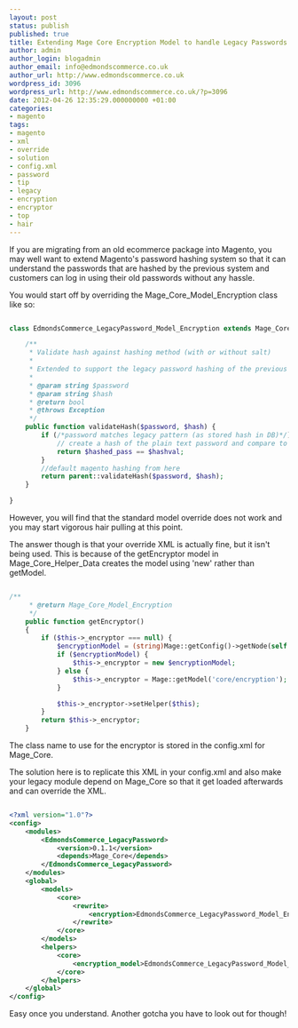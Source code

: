 ```yaml
---
layout: post
status: publish
published: true
title: Extending Mage Core Encryption Model to handle Legacy Passwords
author: admin
author_login: blogadmin
author_email: info@edmondscommerce.co.uk
author_url: http://www.edmondscommerce.co.uk
wordpress_id: 3096
wordpress_url: http://www.edmondscommerce.co.uk/?p=3096
date: 2012-04-26 12:35:29.000000000 +01:00
categories:
- magento
tags:
- magento
- xml
- override
- solution
- config.xml
- password
- tip
- legacy
- encryption
- encryptor
- top
- hair
---
```

If you are migrating from an old ecommerce package into Magento, you may well want to extend Magento's password hashing system so that it can understand the passwords that are hashed by the previous system and customers can log in using their old passwords without any hassle.

You would start off by overriding the Mage_Core_Model_Encryption class like so:

```php

class EdmondsCommerce_LegacyPassword_Model_Encryption extends Mage_Core_Model_Encryption {

    /**
     * Validate hash against hashing method (with or without salt)
     * 
     * Extended to support the legacy password hashing of the previous system
     *
     * @param string $password
     * @param string $hash
     * @return bool
     * @throws Exception
     */
    public function validateHash($password, $hash) {
        if (/*password matches legacy pattern (as stored hash in DB)*/) {            
            // create a hash of the plain text password and compare to the stored hash
            return $hashed_pass == $hashval;
        }
        //default magento hashing from here
        return parent::validateHash($password, $hash);
    }

}

```

However, you will find that the standard model override does not work and you may start vigorous hair pulling at this point.

The answer though is that your override XML is actually fine, but it isn't being used. This is because of the getEncryptor model in Mage_Core_Helper_Data creates the model using 'new' rather than getModel.

```php

/**
     * @return Mage_Core_Model_Encryption
     */
    public function getEncryptor()
    {
        if ($this->_encryptor === null) {
            $encryptionModel = (string)Mage::getConfig()->getNode(self::XML_PATH_ENCRYPTION_MODEL);
            if ($encryptionModel) {
                $this->_encryptor = new $encryptionModel;
            } else {
                $this->_encryptor = Mage::getModel('core/encryption');
            }

            $this->_encryptor->setHelper($this);
        }
        return $this->_encryptor;
    }

```

The class name to use for the encryptor is stored in the config.xml for Mage_Core.

The solution here is to replicate this XML in your config.xml and also make your legacy module depend on Mage_Core so that it get loaded afterwards and can override the XML.

```xml

<?xml version="1.0"?>
<config>
    <modules>
        <EdmondsCommerce_LegacyPassword>
            <version>0.1.1</version>
            <depends>Mage_Core</depends>
        </EdmondsCommerce_LegacyPassword>
    </modules>
    <global>
        <models>
            <core>
                <rewrite>
                    <encryption>EdmondsCommerce_LegacyPassword_Model_Encryption</encryption>
                </rewrite>
            </core>
        </models>
        <helpers>
            <core>
                <encryption_model>EdmondsCommerce_LegacyPassword_Model_Encryption</encryption_model>
            </core>
        </helpers>
    </global>    
</config>

```

Easy once you understand. Another gotcha you have to look out for though!

